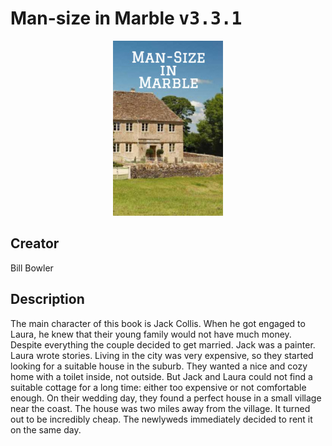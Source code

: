 
# Man-size in Marble <kbd>v3.3.1</kbd>

<center>
  <img src="./cover-1024.jpg"/>
</center>

## Creator
Bill Bowler

## Description
The main character of this book is Jack Collis. When he got engaged to Laura, he knew that their young family would not have much money. Despite everything the couple decided to get married. Jack was a painter. Laura wrote stories. Living in the city was very expensive, so they started looking for a suitable house in the suburb. They wanted a nice and cozy home with a toilet inside, not outside. But Jack and Laura could not find a suitable cottage for a long time: either too expensive or not comfortable enough. On their wedding day, they found a perfect house in a small village near the coast. The house was two miles away from the village. It turned out to be incredibly cheap. The newlyweds immediately decided to rent it on the same day.
